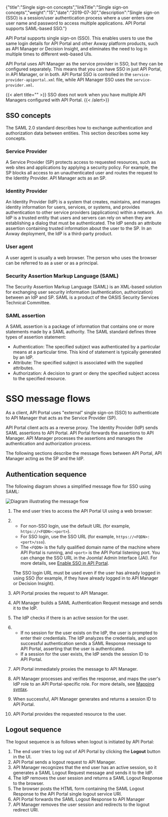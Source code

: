 {"title":"Single sign-on concepts","linkTitle":"Single sign-on concepts","weight":"15","date":"2019-07-30","description":"Single sign-on (SSO) is a session/user authentication process where a user enters one user name and password to access multiple applications. API Portal supports SAML-based SSO."}

API Portal supports single sign-on (SSO). This enables users to use the same login details for API Portal and other Axway platform products, such as API Manager or Decision Insight, and eliminates the need to log in multiple times to different web-based UIs.

API Portal uses API Manager as the service provider in SSO, but they can be configured separately. This means that you can have SSO in just API Portal, in API Manager, or in both. API Portal SSO is controlled in the `service-provider-apiportal.xml` file, while API Manager SSO uses the `service-provider.xml`.

{{< alert title="" >}}
SSO does not work when you have multiple API Managers configured with API Portal.
{{< /alert>}}

SSO concepts
------------

The SAML 2.0 standard describes how to exchange authentication and authorization data between entities. This section describes some key concepts.

### Service Provider

A Service Provider (SP) protects access to requested resources, such as web sites and applications by applying a security policy. For example, the SP blocks all access to an unauthenticated user and routes the request to the Identity Provider. API Manager acts as an SP.

### Identity Provider

An Identity Provider (IdP) is a system that creates, maintains, and manages identity information for users, services, or systems, and provides authentication to other service providers (applications) within a network. An IdP is a trusted entity that users and servers can rely on when they are establishing a dialog that must be authenticated. The IdP sends an attribute assertion containing trusted information about the user to the SP. In an Axway deployment, the IdP is a third-party product.

### User agent

A user agent is usually a web browser. The person who uses the browser can be referred to as a user or as a principal.

### Security Assertion Markup Language (SAML)

The Security Assertion Markup Language (SAML) is an XML-based solution for exchanging user security information (authentication, authorization) between an IdP and SP. SAML is a product of the OASIS Security Services Technical Committee.

### SAML assertion

A SAML assertion is a package of information that contains one or more statements made by a SAML authority. The SAML standard defines three types of assertion statement:

-   Authentication: The specified subject was authenticated by a particular means at a particular time. This kind of statement is typically generated by an IdP.
-   Attribute: The specified subject is associated with the supplied attributes.
-   Authorization: A decision to grant or deny the specified subject access to the specified resource.

# SSO message flows

As a client, API Portal uses "external” single sign-on (SSO) to authenticate to API Manager that acts as the Service Provider (SP).

API Portal client acts as a reverse proxy. The Identity Provider (IdP) sends SAML assertions to API Portal. API Portal forwards the assertions to API Manager. API Manager processes the assertions and manages the authentication and authorization process.

The following sections describe the message flows between API Portal, API Manager acting as the SP and the IdP.

Authentication sequence
-----------------------

The following diagram shows a simplified message flow for SSO using SAML:

![Diagram illustrating the message flow](/Images/APIPortal/API_Portal_SSO.png)

1.  The end user tries to access the API Portal UI using a web browser:
2.  -   For non-SSO login, use the default URL (for example, `https://<FQDN>:<port>`).
    -   For SSO login, use the SSO URL (for example, `https://<FQDN>:<port>/sso`).
    -   The `<FQDN>` is the fully qualified domain name of the machine where API Portal is running, and `<port>` is the API Portal listening port. You can change the SSO URL in the Joomla! Admin Interface (JAI). For more details, see [Enable SSO in API Portal](API_Portal_sso_enable.htm).

    The SSO login URL must be used even if the user has already logged in using SSO (for example, if they have already logged in to API Manager or Decision Insight).

3.  API Portal proxies the request to API Manager.
4.  API Manager builds a SAML Authentication Request message and sends it to the IdP.
5.  The IdP checks if there is an active session for the user.
6.  -   If no session for the user exists on the IdP, the user is prompted to enter their credentials. The IdP analyzes the credentials, and upon successful authentication sends a SAML Response message to API Portal, asserting that the user is authenticated.
    -   If a session for the user exists, the IdP sends the session ID to API Portal.

7.  API Portal immediately proxies the message to API Manager.
8.  API Manager processes and verifies the response, and maps the user's IdP role to an API Portal-specific role. For more details, see [Mapping syntax](API_Portal_sso_mapping.htm).
9.  When successful, API Manager generates and returns a session ID to API Portal.
10. API Portal provides the requested resource to the user.

Logout sequence
---------------

The logout sequence is as follows when logout is initiated by API Portal:

1.  The end user tries to log out of API Portal by clicking the **Logout** button in the UI.
2.  API Portal sends a logout request to API Manager.
3.  API Manager recognizes that the end user has an active session, so it generates a SAML Logout Request message and sends it to the IdP.
4.  The IdP removes the user session and returns a SAML Logout Response to the browser.
5.  The browser posts the HTML form containing the SAML Logout Response to the API Portal single logout service URI.
6.  API Portal forwards the SAML Logout Response to API Manager
7.  API Manager removes the user session and redirects to the logout redirect URI.


